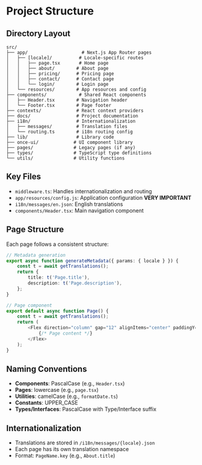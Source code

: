 # Project Structure

## Directory Layout

```
src/
├── app/                    # Next.js App Router pages
│   ├── [locale]/          # Locale-specific routes
│   │   ├── page.tsx       # Home page
│   │   ├── about/        # About page
│   │   ├── pricing/      # Pricing page
│   │   ├── contact/      # Contact page
│   │   └── login/        # Login page
│   └── resources/        # App resources and config
├── components/            # Shared React components
│   ├── Header.tsx        # Navigation header
│   └── Footer.tsx        # Page footer
├── contexts/             # React context providers
├── docs/                 # Project documentation
├── i18n/                 # Internationalization
│   ├── messages/         # Translation files
│   └── routing.ts        # i18n routing config
├── lib/                  # Library code
├── once-ui/             # UI component library
├── pages/               # Legacy pages (if any)
├── types/               # TypeScript type definitions
└── utils/               # Utility functions

```

## Key Files

- `middleware.ts`: Handles internationalization and routing
- `app/resources/config.js`: Application configuration **VERY IMPORTANT**
- `i18n/messages/en.json`: English translations
- `components/Header.tsx`: Main navigation component

## Page Structure

Each page follows a consistent structure:

```typescript
// Metadata generation
export async function generateMetadata({ params: { locale } }) {
    const t = await getTranslations();
    return {
        title: t('Page.title'),
        description: t('Page.description'),
    };
}

// Page component
export default async function Page() {
    const t = await getTranslations();
    return (
        <Flex direction="column" gap="12" alignItems="center" paddingY="24">
            {/* Page content */}
        </Flex>
    );
}
```

## Naming Conventions

- **Components**: PascalCase (e.g., `Header.tsx`)
- **Pages**: lowercase (e.g., `page.tsx`)
- **Utilities**: camelCase (e.g., `formatDate.ts`)
- **Constants**: UPPER_CASE
- **Types/Interfaces**: PascalCase with Type/Interface suffix

## Internationalization

- Translations are stored in `/i18n/messages/{locale}.json`
- Each page has its own translation namespace
- Format: `PageName.key` (e.g., `About.title`)
